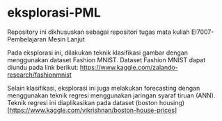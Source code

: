 # eksplorasi-PML
Repository ini dikhususkan sebagai repositori tugas mata kuliah EI7007-Pembelajaran Mesin Lanjut 

Pada eksplorasi ini, dilakukan teknik klasifikasi gambar dengan menggunakan dataset Fashion MNIST. Dataset Fashion MNIST dapat diundu pada link berikut: https://www.kaggle.com/zalando-research/fashionmnist

Selain klasifikasi, eksplorasi ini juga melakukan forecasting dengan menggunakan teknik regresi menggunakan jaringan syaraf tiruan (ANN). Teknik regresi ini diaplikasikan pada dataset (boston housing)[https://www.kaggle.com/vikrishnan/boston-house-prices] 

